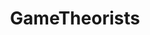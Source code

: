 ---
title: GameTheorists
crosslinks:
- youtubefactsbot
- youtubot
- theydidthemath
- rickandmorty
- HelloNeighborGame
- badhistory
- FlashTV
- darksouls3
- FanTheories
- GAMETHEORY
- tmsbmeta
- truezelda
- SummerReddit
- whowouldwin
- autotldr
- xkcd
- shower_thoughts
- lifeisstrange
- shestillsucking
- BendyAndTheInkMachine
---